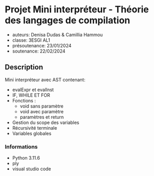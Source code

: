 # Projet Mini interpréteur - Théorie des langages de compilation

- auteurs: Denisa Dudas & Camillia Hammou
- classe: 3ESGI AL1
- présoutenance: 23/01/2024
- soutenance: 22/02/2024

## Description
Mini interpréteur avec AST contenant:
- evalExpr et evalInst
- IF, WHILE ET FOR
- Fonctions :
    - void sans paramètre
    - void avec paramètre
    - paramètres et return
- Gestion du scope des variables
- Récursivité terminale
- Variables globales

### Informations
- Python 3.11.6
- ply
- visual studio code